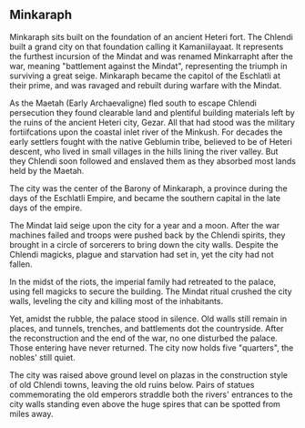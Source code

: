 ## Minkaraph

 Minkaraph sits built on the foundation of an ancient Heteri fort. The Chlendi built a grand city on that foundation calling it Kamaniilayaat.  It represents the furthest incursion of the Mindat and was renamed Minkarrapht after the war, meaning "battlement against the Mindat", representing the triumph in surviving a great seige. Minkaraph became the capitol of the Eschlatli at their prime, and was ravaged and rebuilt during warfare with the Mindat.

 As the Maetah (Early Archaevaligne) fled south to escape Chlendi persecution they found clearable land and plentiful building materials left by the ruins of the ancient Heteri city, Gezar. All that had stood was the military fortiifcations upon the coastal inlet river of the Minkush. For decades the early settlers fought with the native Geblumin tribe, believed to be of Heteri descent, who lived in small villages in the hills lining the river valley. But they Chlendi soon followed and enslaved them as they absorbed most lands held by the Maetah.

The city was the center of the Barony of Minkaraph, a province during the days of the Eschlatli Empire, and became the southern capital in the late days of the empire.  

The Mindat laid seige upon the city for a year and a moon. After the war machines failed and troops were pushed back by the Chlendi spirits, they brought in a circle of sorcerers to bring down the city walls. Despite the Chlendi magicks, plague and starvation had set in, yet the city had not fallen. 
 
In the midst of the riots, the imperial family had retreated to the palace, using fell magicks to secure the building. The Mindat ritual crushed the city walls, leveling the city and killing most of the inhabitants. 
 
Yet, amidst the rubble, the palace stood in silence. Old walls still remain in places, and tunnels, trenches, and battlements dot the countryside. After the reconstruction and the end of the war, no one disturbed the palace. Those entering have never returned. The city now holds five "quarters", the nobles' still quiet.

The city was raised above ground level on plazas in the construction style of old Chlendi towns, leaving the old ruins below. Pairs of statues commemorating the old emperors straddle both the rivers' entrances to the city walls standing even above the huge spires that can be spotted from miles away.

